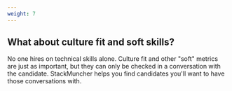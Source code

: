 ```yaml
---
weight: 7
---
```


## What about culture fit and soft skills?

No one hires on technical skills alone. Culture fit and other "soft" metrics are just as important, but they can only be checked in a conversation with the candidate. StackMuncher helps you find candidates you'll want to have those conversations with.
